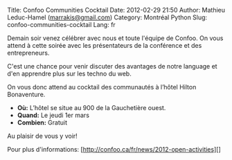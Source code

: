 Title: Confoo Communities Cocktail
Date: 2012-02-29 21:50
Author: Mathieu Leduc-Hamel (marrakis@gmail.com)
Category: Montréal Python
Slug: confoo-communities-cocktail
Lang: fr

Demain soir venez célébrer avec nous et toute l'équipe de Confoo. On
vous attend à cette soirée avec les présentateurs de la conférence et
des entrepreneurs.

C'est une chance pour venir discuter des avantages de notre language et
d'en apprendre plus sur les techno du web.

On vous donc attend au cocktail des communautés à l’hôtel Hilton
Bonaventure.

-   **Où:** L’hôtel se situe au 900 de la Gauchetière ouest.
-   **Quand:** Le jeudi 1er mars
-   **Combien:** Gratuit

</p>
Au plaisir de vous y voir!

Pour plus d'informations:
[http://confoo.ca/fr/news/2012-open-activities][]

  [http://confoo.ca/fr/news/2012-open-activities]: http://confoo.ca/fr/news/2012-open-activities
